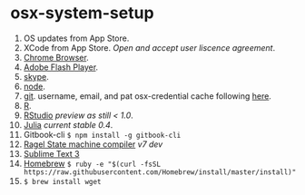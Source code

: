 # osx-system-setup

1. OS updates from App Store.
2. XCode from App Store. _Open and accept user liscence agreement_.
3. [Chrome Browser](https://www.google.com/chrome/).
4. [Adobe Flash Player](https://get.adobe.com/flashplayer/).
5. [skype](http://www.skype.com).
6. [node](https://nodejs.org/en/).
7. [git](https://git-scm.com/downloads). username, email, and pat osx-credential cache following [here](https://help.github.com/articles/set-up-git/).
8. [R](https://cran.r-project.org).
9. [RStudio](https://www.rstudio.com/products/rstudio/download/preview/) _preview as still < 1.0_.
10. [Julia](http://julialang.org/downloads/) _current stable 0.4_.
11. Gitbook-cli `$ npm install -g gitbook-cli`
12. [Ragel State machine compiler](https://www.colm.net/open-source/ragel/) _v7 dev_
13. [Sublime Text 3](http://www.sublimetext.com/3)
14. [Homebrew](http://brew.sh) `$ ruby -e "$(curl -fsSL https://raw.githubusercontent.com/Homebrew/install/master/install)"`
15. `$ brew install wget`
